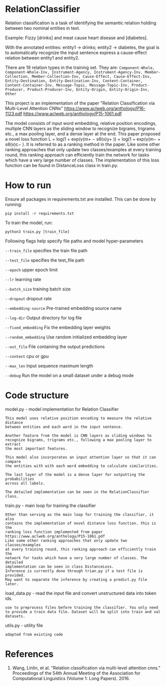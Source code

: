 # RelationClassifier
Relation classification is a task of identifying the semantic relation holding between two nominal entities in text.

Example: Fizzy [drinks] and meat cause heart disease and [diabetes].

With the annotated entities: entity1 -> drinks; entity2 -> diabetes, the goal is to automatically recognize the input sentence express a cause-effect relation between entity1 and entity2.

There are 19 relation types in the training set. They are:
`Component-Whole, Component-Whole-Inv, Instrument-Agency, Instrument-Agency-Inv, Member-Collection, Member-Collection-Inv, Cause-Effect, Cause-Effect-Inv, Entity-Destination, Entity-Destination-Inv, Content-Container, Content-Container-Inv, Message-Topic, Message-Topic-Inv, Product-Producer, Product-Producer-Inv, Entity-Origin, Entity-Origin-Inv, Other`

This project is an implementation of the paper "Relation Classification via Multi-Level Attention CNNs" https://www.aclweb.org/anthology/P16-1123.pdf https://www.aclweb.org/anthology/P15-1061.pdf

The model consists of input word embedding, relative position encodings, multiple CNN layers as the sliding window to recognize bigrams, trigrams etc., a max pooling layer, and  a dense layer at the end.
This paper proposed a novel loss function  L = log(1 + exp(γ(m+ − sθ(x)y+ )) + log(1 + exp(γ(m− + sθ(x)c− ). It is referred to as a ranking method in the paper. Like some other ranking approaches that only update two classes/examples at every training round, this ranking approach can efficiently train the network for tasks which have a very large number of classes. The implementation of this loss function can be found in DistanceLoss class in train.py.

# How to run
Ensure all packages in requirements.txt are installed. This can be done by running:
```
pip install -r requirements.txt
```
To train the model, run:
```
python3 train.py [train_file]
```

Following flags help specify file paths and model hyper-parameters

`--train_file` specifies the train file path

`--test_file` specifies the test_file path

`--epoch` upper epoch limit

`--lr` learning rate

`--batch_size` training batch size

`--dropout` dropout rate

`--embedding-source` Pre-trained embedding source name

`--log-dir` Output directory for log file

`--fixed_embedding` Fix the embedding layer weights

`--random_embedding` Use random initialized embedding layer

`--out_file` File containing the output predictions

`--context` cpu or gpu

`--max_len` Input sequence maximum length

`--debug` Run the model on a small dataset under a debug mode

# Code structure
model.py - model implementation for Relation Classifier

    This model uses relative position encoding to measure the relative distance
    between entities and each word in the input sentence.

    Another feature from the model is CNN layers as sliding windows to
    recognize bigrams, trigrams etc., following a max pooling layer to extract
    the most important features.

    This model also incorporates an input attention layer so that it can compare
    the entities with with each word embedding to calculate similarities.

    The last layer of the model is a dense layer for outputting the probabilities
    across all labels.

    The detailed implementation can be seen in the RelationClassifier class.

train.py - main loop for training the classifier

    Other than serving as the main loop for training the classifier, it also
    contains the implementation of novel distance loss function. this is the
    ranking loss function implemented from paper https://www.aclweb.org/anthology/P15-1061.pdf
    Like some other ranking approaches that only update two classes/examples
    at every training round, this ranking approach can efficiently train the
    network for tasks which have a very large number of classes. The detailed
    implementation can be seen in class DistanceLoss.
    Inference is currently done through trian.py if a test file is provided.
    May want to separate the inference by creating a predict.py file later.

load_data.py - read the input file and convert unstructured data into token ids.

    use to preprocess files before training the classifier. You only need to provide a train data file. Dataset will be split into train and val
    datasets.

utils.py - utility file

    adapted from existing code

# References
1. Wang, Linlin, et al. "Relation classification via multi-level attention cnns." Proceedings of the 54th Annual Meeting of the Association for Computational Linguistics (Volume 1: Long Papers). 2016.
